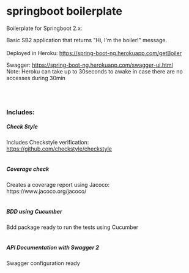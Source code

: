 # springboot boilerplate

Boilerplate for Springboot 2.x:
<br/>

Basic SB2 application that returns "Hi, I'm the boiler!" message.
<br>
<br>
Deployed in Heroku:
https://spring-boot-ng.herokuapp.com/getBoiler

Swagger:
https://spring-boot-ng.herokuapp.com/swagger-ui.html
<br>
Note: Heroku can take up to 30seconds to awake in case there are no accesses during 30min

<br><br>


<h3> Includes: </h3>

<h5> Check Style </h5>

Includes Checkstyle verification:
<br/>https://github.com/checkstyle/checkstyle
<br/><br/>

<h5> Coverage check </h5>
Creates a coverage report using Jacoco:
<br/>https://www.jacoco.org/jacoco/
<br/><br/>


<h5> BDD using Cucumber </h5>
Bdd package ready to run the tests using Cucumber
<br/><br/>

<h5> API Documentation with Swagger 2 </h5>
Swagger configuration ready
